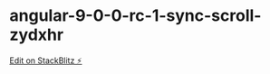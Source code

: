 # angular-9-0-0-rc-1-sync-scroll-zydxhr

[Edit on StackBlitz ⚡️](https://stackblitz.com/edit/angular-9-0-0-rc-1-sync-scroll-zydxhr)